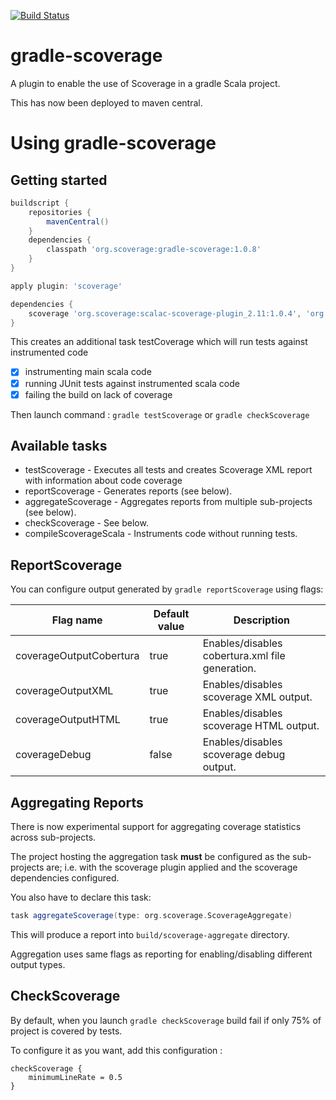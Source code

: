 [![Build Status](https://travis-ci.org/scoverage/gradle-scoverage.png?branch=master)](https://travis-ci.org/scoverage/gradle-scoverage)

gradle-scoverage
================
A plugin to enable the use of Scoverage in a gradle Scala project.

This has now been deployed to maven central.

Using gradle-scoverage
======================

Getting started
---------------
```groovy
buildscript {
    repositories {
        mavenCentral()
    }
    dependencies {
        classpath 'org.scoverage:gradle-scoverage:1.0.8'
    }
}

apply plugin: 'scoverage'

dependencies {
    scoverage 'org.scoverage:scalac-scoverage-plugin_2.11:1.0.4', 'org.scoverage:scalac-scoverage-runtime_2.11:1.0.4'
}
```

This creates an additional task testCoverage which will run tests against instrumented code

- [x] instrumenting main scala code
- [x] running JUnit tests against instrumented scala code
- [x] failing the build on lack of coverage

Then launch command :
`gradle testScoverage` or `gradle checkScoverage`

Available tasks
---------------

* testScoverage - Executes all tests and creates Scoverage XML report with information about code coverage
* reportScoverage - Generates reports (see below).
* aggregateScoverage - Aggregates reports from multiple sub-projects (see below).
* checkScoverage - See below.
* compileScoverageScala - Instruments code without running tests.

ReportScoverage
---------------

You can configure output generated by `gradle reportScoverage` using flags:

| Flag name               | Default value | Description                                     |
| ------------------------|---------------|-------------------------------------------------|
| coverageOutputCobertura | true          | Enables/disables cobertura.xml file generation. |
| coverageOutputXML       | true          | Enables/disables scoverage XML output.          |
| coverageOutputHTML      | true          | Enables/disables scoverage HTML output.         |
| coverageDebug           | false         | Enables/disables scoverage debug output.        |

Aggregating Reports
-------------------

There is now experimental support for aggregating coverage statistics across sub-projects.

The project hosting the aggregation task **must** be configured as the sub-projects are;
i.e. with the scoverage plugin applied and the scoverage dependencies configured.

You also have to declare this task:

```groovy
task aggregateScoverage(type: org.scoverage.ScoverageAggregate)
```

This will produce a report into `build/scoverage-aggregate` directory.

Aggregation uses same flags as reporting for enabling/disabling different output types.

CheckScoverage
--------------

By default, when you launch `gradle checkScoverage` build fail if only 75% of project is covered by tests.

To configure it as you want, add this configuration :
```
checkScoverage {
    minimumLineRate = 0.5
}
```
